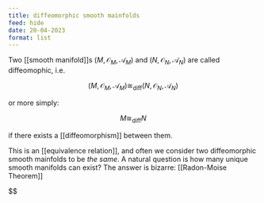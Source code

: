```yaml
---
title: diffeomorphic smooth mainfolds
feed: hide
date: 20-04-2023
format: list
---
```



Two [[smooth manifold]]s $(M, \mathcal O_M, \mathscr A_M)$ and $(N, \mathcal O_N, \mathscr A_N)$ are called diffeomophic, i.e. 

$$(M, \mathcal O_M, \mathscr A_M)\cong_\text{diff}(N, \mathcal O_N, \mathscr A_N)$$


or more simply: 

$$M\cong_\text{diff}N$$


if there exists a [[diffeomorphism]] between them.

This is an [[equivalence relation]], and often we consider two diffeomorphic smooth mainfolds to be *the same*. A natural question is how many unique smooth manifolds can exist? The answer is bizarre: [[Radon-Moise Theorem]]

$$